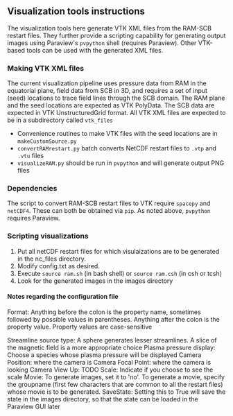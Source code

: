 ## Visualization tools instructions

The visualization tools here generate VTK XML files from the RAM-SCB restart files.
They further provide a scripting capability for generating output images using Paraview's
`pvpython` shell (requires Paraview). Other VTK-based tools can be used with the
generated XML files.

### Making VTK XML files

The current visualization pipeline uses pressure data from RAM in the equatorial plane,
field data from SCB in 3D, and requires a set of input (seed) locations to trace field lines
through the SCB domain. The RAM plane and the seed locations are expected as VTK PolyData.
The SCB data are expected in VTK UnstructuredGrid format. All VTK XML files are expected to
be in a subdirectory called `vtk_files`
- Convenience routines to make VTK files with the seed locations are in `makeCustomSource.py`
- `convertRAMrestart.py` batch converts NetCDF restart files to `.vtp` and `.vtu` files
- `visualizeRAM.py` should be run in `pvpython` and will generate output PNG files

### Dependencies
The script to convert RAM-SCB restart files to VTK require `spacepy` and `netCDF4`.
These can both be obtained via `pip`.
As noted above, `pvpython` requires Paraview.

### Scripting visualizations

1. Put all netCDF restart files for which visulaizations are to be generated in the nc_files directory.
2. Modify config.txt as desired.
3. Execute ```source ram.sh``` (in bash shell) or ```source ram.csh``` (in csh or tcsh)
4. Look for the generated images in the images directory


#### Notes regarding the configuration file

Format: Anything before the colon is the property name, sometimes followed by possible values in parentheses. Anything after the colon is the property value. Property values are case-sensitive

Streamline source type: A sphere generates lesser streamlines. A slice of the magnetic field is a more appropriate choice
Plasma pressure display: Choose a species whose plasma pressure will be displayed
Camera Position: where the camera is
Camera Focal Point: where the camera is looking
Camera View Up: TODO
Scale: Indicate if you choose to see the scale
Movie: To generate images, set it to 'no'. To generate a movie, specify the groupname (first few characters that are common to all the restart files) whose movie is to be generated.
SaveState: Setting this to True will save the state in the images directory, so that the state can be loaded in the Paraview GUI later
